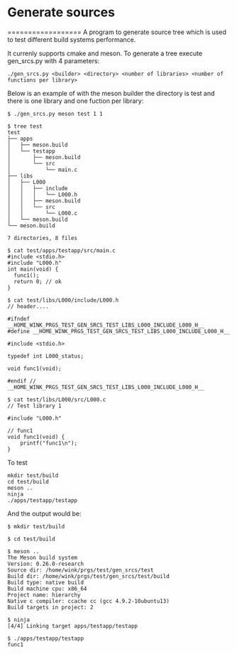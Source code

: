 # Generate sources
==================
A program to generate source tree which is used
to test different build systems performance.

It currenly supports cmake and meson. To generate
a tree execute gen_srcs.py with 4 parameters:
```
./gen_srcs.py <builder> <directory> <number of libraries> <number of functions per library>
```
Below is an example of with the meson builder the directory
is test and there is one library and one fuction per library:
```
$ ./gen_srcs.py meson test 1 1

$ tree test
test
├── apps
│   ├── meson.build
│   └── testapp
│       ├── meson.build
│       └── src
│           └── main.c
├── libs
│   ├── L000
│   │   ├── include
│   │   │   └── L000.h
│   │   ├── meson.build
│   │   └── src
│   │       └── L000.c
│   └── meson.build
└── meson.build

7 directories, 8 files

$ cat test/apps/testapp/src/main.c
#include <stdio.h>
#include "L000.h"
int main(void) {
  func1();
  return 0; // ok
}

$ cat test/libs/L000/include/L000.h 
// header....

#ifndef  __HOME_WINK_PRGS_TEST_GEN_SRCS_TEST_LIBS_L000_INCLUDE_L000_H__
#define __HOME_WINK_PRGS_TEST_GEN_SRCS_TEST_LIBS_L000_INCLUDE_L000_H__

#include <stdio.h>

typedef int L000_status;

void func1(void);

#endif // __HOME_WINK_PRGS_TEST_GEN_SRCS_TEST_LIBS_L000_INCLUDE_L000_H__

$ cat test/libs/L000/src/L000.c 
// Test library 1

#include "L000.h"

// func1
void func1(void) {
    printf("func1\n");
}
```

To test
```
mkdir test/build
cd test/build
meson ..
ninja
./apps/testapp/testapp
```
And the output would be:
```
$ mkdir test/build

$ cd test/build

$ meson ..
The Meson build system
Version: 0.26.0-research
Source dir: /home/wink/prgs/test/gen_srcs/test
Build dir: /home/wink/prgs/test/gen_srcs/test/build
Build type: native build
Build machine cpu: x86_64
Project name: hierarchy
Native c compiler: ccache cc (gcc 4.9.2-10ubuntu13)
Build targets in project: 2

$ ninja
[4/4] Linking target apps/testapp/testapp

$ ./apps/testapp/testapp
func1
```
